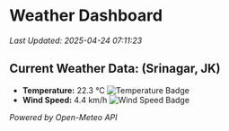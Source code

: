 
# Weather Dashboard

_Last Updated: 2025-04-24 07:11:23_

## Current Weather Data: (Srinagar, JK)
- **Temperature:** 22.3 °C ![Temperature Badge](https://img.shields.io/badge/Temperature-Medium%20Temp-green)
- **Wind Speed:** 4.4 km/h ![Wind Speed Badge](https://img.shields.io/badge/Wind%20Speed-Light%20Wind-blue)

*Powered by Open-Meteo API*
